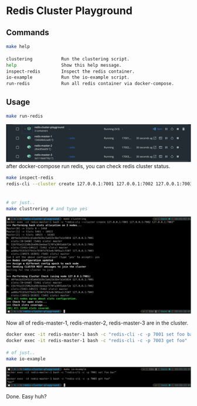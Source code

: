 # Redis Cluster Playground

## Commands

```bash
make help

clustering           Run the clustering script.
help                 Show this help message.
inspect-redis        Inspect the redis container.
io-example           Run the io-example script.
run-redis            Run all redis container via docker-compose.
```

## Usage

```bash
make run-redis
```

![image1](docs/1.png)
after docker-compose run redis, you can check redis cluster status.

```bash
make inspect-redis
redis-cli --cluster create 127.0.0.1:7001 127.0.0.1:7002 127.0.0.1:7003


# or just..
make clustrering # and type yes
```

![image2](docs/2.png)

Now all of redis-master-1, redis-master-2, redis-master-3 are in the cluster.

```bash
docker exec -it redis-master-1 bash -c "redis-cli -c -p 7001 set foo bar"
docker exec -it redis-master-1 bash -c "redis-cli -c -p 7003 get foo"

# of just..
make io-example
```

![image3](docs/3.png)

Done. Easy huh?
